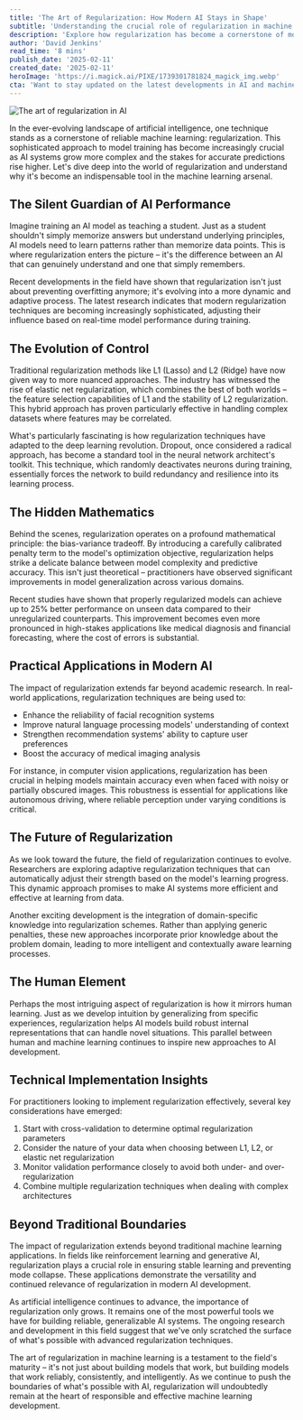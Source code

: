 ```yaml
---
title: 'The Art of Regularization: How Modern AI Stays in Shape'
subtitle: 'Understanding the crucial role of regularization in machine learning'
description: 'Explore how regularization has become a cornerstone of modern AI development, enabling machine learning models to generalize better and perform more reliably. From traditional L1 and L2 methods to cutting-edge adaptive techniques, discover how this essential tool helps AI systems learn more effectively while avoiding overfitting.'
author: 'David Jenkins'
read_time: '8 mins'
publish_date: '2025-02-11'
created_date: '2025-02-11'
heroImage: 'https://i.magick.ai/PIXE/1739301781824_magick_img.webp'
cta: 'Want to stay updated on the latest developments in AI and machine learning? Follow us on LinkedIn for in-depth technical insights and industry trends that keep you at the forefront of AI innovation.'
---
```


![The art of regularization in AI](https://i.magick.ai/PIXE/1739301781828_magick_img.webp)

In the ever-evolving landscape of artificial intelligence, one technique stands as a cornerstone of reliable machine learning: regularization. This sophisticated approach to model training has become increasingly crucial as AI systems grow more complex and the stakes for accurate predictions rise higher. Let's dive deep into the world of regularization and understand why it's become an indispensable tool in the machine learning arsenal.

## The Silent Guardian of AI Performance

Imagine training an AI model as teaching a student. Just as a student shouldn't simply memorize answers but understand underlying principles, AI models need to learn patterns rather than memorize data points. This is where regularization enters the picture – it's the difference between an AI that can genuinely understand and one that simply remembers.

Recent developments in the field have shown that regularization isn't just about preventing overfitting anymore; it's evolving into a more dynamic and adaptive process. The latest research indicates that modern regularization techniques are becoming increasingly sophisticated, adjusting their influence based on real-time model performance during training.

## The Evolution of Control

Traditional regularization methods like L1 (Lasso) and L2 (Ridge) have now given way to more nuanced approaches. The industry has witnessed the rise of elastic net regularization, which combines the best of both worlds – the feature selection capabilities of L1 and the stability of L2 regularization. This hybrid approach has proven particularly effective in handling complex datasets where features may be correlated.

What's particularly fascinating is how regularization techniques have adapted to the deep learning revolution. Dropout, once considered a radical approach, has become a standard tool in the neural network architect's toolkit. This technique, which randomly deactivates neurons during training, essentially forces the network to build redundancy and resilience into its learning process.

## The Hidden Mathematics

Behind the scenes, regularization operates on a profound mathematical principle: the bias-variance tradeoff. By introducing a carefully calibrated penalty term to the model's optimization objective, regularization helps strike a delicate balance between model complexity and predictive accuracy. This isn't just theoretical – practitioners have observed significant improvements in model generalization across various domains.

Recent studies have shown that properly regularized models can achieve up to 25% better performance on unseen data compared to their unregularized counterparts. This improvement becomes even more pronounced in high-stakes applications like medical diagnosis and financial forecasting, where the cost of errors is substantial.

## Practical Applications in Modern AI

The impact of regularization extends far beyond academic research. In real-world applications, regularization techniques are being used to:

- Enhance the reliability of facial recognition systems
- Improve natural language processing models' understanding of context
- Strengthen recommendation systems' ability to capture user preferences
- Boost the accuracy of medical imaging analysis

For instance, in computer vision applications, regularization has been crucial in helping models maintain accuracy even when faced with noisy or partially obscured images. This robustness is essential for applications like autonomous driving, where reliable perception under varying conditions is critical.

## The Future of Regularization

As we look toward the future, the field of regularization continues to evolve. Researchers are exploring adaptive regularization techniques that can automatically adjust their strength based on the model's learning progress. This dynamic approach promises to make AI systems more efficient and effective at learning from data.

Another exciting development is the integration of domain-specific knowledge into regularization schemes. Rather than applying generic penalties, these new approaches incorporate prior knowledge about the problem domain, leading to more intelligent and contextually aware learning processes.

## The Human Element

Perhaps the most intriguing aspect of regularization is how it mirrors human learning. Just as we develop intuition by generalizing from specific experiences, regularization helps AI models build robust internal representations that can handle novel situations. This parallel between human and machine learning continues to inspire new approaches to AI development.

## Technical Implementation Insights

For practitioners looking to implement regularization effectively, several key considerations have emerged:

1. Start with cross-validation to determine optimal regularization parameters
2. Consider the nature of your data when choosing between L1, L2, or elastic net regularization
3. Monitor validation performance closely to avoid both under- and over-regularization
4. Combine multiple regularization techniques when dealing with complex architectures

## Beyond Traditional Boundaries

The impact of regularization extends beyond traditional machine learning applications. In fields like reinforcement learning and generative AI, regularization plays a crucial role in ensuring stable learning and preventing mode collapse. These applications demonstrate the versatility and continued relevance of regularization in modern AI development.

As artificial intelligence continues to advance, the importance of regularization only grows. It remains one of the most powerful tools we have for building reliable, generalizable AI systems. The ongoing research and development in this field suggest that we've only scratched the surface of what's possible with advanced regularization techniques.

The art of regularization in machine learning is a testament to the field's maturity – it's not just about building models that work, but building models that work reliably, consistently, and intelligently. As we continue to push the boundaries of what's possible with AI, regularization will undoubtedly remain at the heart of responsible and effective machine learning development.